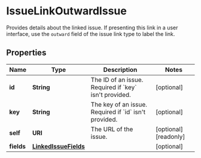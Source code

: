 

# IssueLinkOutwardIssue

Provides details about the linked issue. If presenting this link in a user interface, use the `outward` field of the issue link type to label the link.

## Properties

| Name | Type | Description | Notes |
|------------ | ------------- | ------------- | -------------|
|**id** | **String** | The ID of an issue. Required if &#x60;key&#x60; isn&#39;t provided. |  [optional] |
|**key** | **String** | The key of an issue. Required if &#x60;id&#x60; isn&#39;t provided. |  [optional] |
|**self** | **URI** | The URL of the issue. |  [optional] [readonly] |
|**fields** | [**LinkedIssueFields**](LinkedIssueFields.md) |  |  [optional] |



